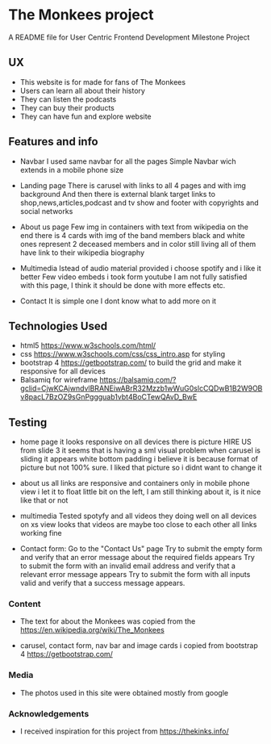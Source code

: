 # The Monkees project

A README file for User Centric Frontend Development Milestone Project

## UX

- This website is for made for fans of The Monkees
- Users can learn all about their history
- They can listen the podcasts
- They can buy their products
- They can have fun and explore website

## Features and info

- Navbar
I used same navbar for all the pages
Simple Navbar wich extends in a mobile phone size 

- Landing page
There is carusel with links to all 4 pages and with img background
And then there is external blank target links to shop,news,articles,podcast and tv show
and footer with copyrights and social networks

- About us page
Few img in containers with text from wikipedia
on the end there is 4 cards with img of the band members
black and white ones represent 2 deceased members and in color still living
all of them have link to their wikipedia biography

- Multimedia
Istead of audio material provided i choose spotify and i like it better
Few video embeds i took form youtube
I am not fully satisfied with this page, I think it should be done with more effects etc.

- Contact
It is simple one
I dont know what to add more on it


## Technologies Used


- html5 https://www.w3schools.com/html/ 
- css https://www.w3schools.com/css/css_intro.asp for styling
- bootstrap 4 https://getbootstrap.com/ to build the grid and make it responsive for all devices
- Balsamiq for wireframe  https://balsamiq.com/?gclid=CjwKCAjwndvlBRANEiwABrR32Mzzb1wWuG0slcCQDwB1B2W9OBv8pacL7BzOZ9sGnPggguab1vbt4BoCTewQAvD_BwE 

## Testing

- home page
it looks responsive on all devices
there is picture HIRE US from slide 3
it seems that is having a sml visual problem when carusel is sliding it appears white bottom padding i believe it is because format of 
picture but not 100% sure. I liked that picture so i didnt want to change it

- about us
all links are responsive and containers
only in mobile phone view i let it to float little bit on the left, I am still thinking about it, is it nice like that or not

- multimedia
Tested spotyfy and all videos they doing well on all devices
on xs view looks that videos are maybe too close to each other
all links working fine

- Contact form:
     Go to the "Contact Us" page
     Try to submit the empty form and verify that an error message about the required fields appears
     Try to submit the form with an invalid email address and verify that a relevant error message appears
     Try to submit the form with all inputs valid and verify that a success message appears.





### Content

- The text for about the Monkees was copied from the https://en.wikipedia.org/wiki/The_Monkees

- carusel, contact form, nav bar and image cards i copied from bootstrap 4 https://getbootstrap.com/




### Media
- The photos used in this site were obtained mostly from google

### Acknowledgements

- I received inspiration for this project from https://thekinks.info/
